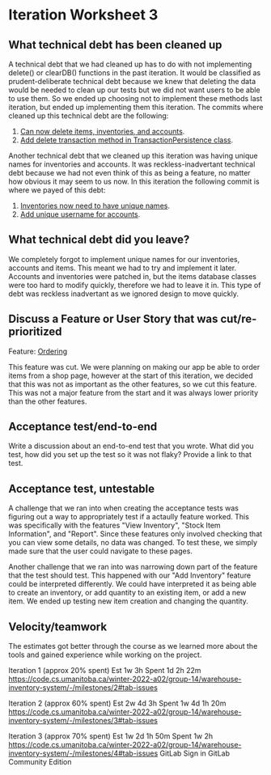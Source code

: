 # Iteration Worksheet 3

## What technical debt has been cleaned up

A technical debt that we had cleaned up has to do with not implementing delete() or clearDB() functions in the past iteration. 
It would be classified as prudent-deliberate technical debt because we knew that deleting the data would be needed to clean up our tests but we did not want users to be able to use them.
So we ended up choosing not to implement these methods last iteration, but ended up implementing them this iteration.
The commits where cleaned up this technical debt are the following:

1.  [Can now delete items, inventories, and accounts](https://code.cs.umanitoba.ca/winter-2022-a02/group-14/warehouse-inventory-system/-/commit/bb3d413130bd9294d70946a3b4d869029c76ec3e).
2. [Add delete transaction method in TransactionPersistence class](https://code.cs.umanitoba.ca/winter-2022-a02/group-14/warehouse-inventory-system/-/commit/b6e4f68e6b83e7c8f63091bc08a2aa2b2d672b9f).

Another technical debt that we cleaned up this iteration was having unique names for inventories and accounts.
It was reckless-inadvertant technical debt because we had not even think of this as being a feature, no matter how obvious it may seem to us now.
In this iteration the following commit is where we payed of this debt:

1. [Inventories now need to have unique names](https://code.cs.umanitoba.ca/winter-2022-a02/group-14/warehouse-inventory-system/-/commit/0d192cf08c3bd98222431b955517a4a39be42747).
2. [Add unique username for accounts](https://code.cs.umanitoba.ca/winter-2022-a02/group-14/warehouse-inventory-system/-/commit/64f038a8766465ac0b7e54a57a8da016d263502c).

## What technical debt did you leave?

We completely forgot to implement unique names for our inventories, accounts and items. This meant we had to try and implement it later. Accounts and inventories were patched in, but the items database classes were too hard to modify quickly, therefore we had to leave it in. This type of debt was reckless inadvertant as we ignored design to move quickly.

## Discuss a Feature or User Story that was cut/re-prioritized

Feature: [Ordering](https://code.cs.umanitoba.ca/winter-2022-a02/group-14/warehouse-inventory-system/-/issues/16)

This feature was cut. We were planning on making our app be able to order items from a shop page, however at the start of this iteration, we decided that this was not as important as the other features, so we cut this feature. This was not a major feature from the start and it was always lower priority than the other features.

## Acceptance test/end-to-end

Write a discussion about an end-to-end test that you wrote. What did you test,
how did you set up the test so it was not flaky? Provide a link to that test.

## Acceptance test, untestable

A challenge that we ran into when creating the acceptance tests was figuring out a way to appropriately test if a actaully feature worked.
This was specifically with the features "View Inventory", "Stock Item Information", and "Report".
Since these features only involved checking that you can view some details, no data was changed. 
To test these, we simply made sure that the user could navigate to these pages.

Another challenge that we ran into was narrowing down part of the feature that the test should test.
This happened with our "Add Inventory" feature could be interpreted differently.
We could have interpreted it as being able to create an inventory, or add quantity to an existing item, or add a new item.
We ended up testing new item creation and changing the quantity.

## Velocity/teamwork

The estimates got better through the course as we learned more about the tools and gained experience while working on the project.

Iteration 1 (approx 20% spent)
Est 1w 3h
Spent 1d 2h 22m
https://code.cs.umanitoba.ca/winter-2022-a02/group-14/warehouse-inventory-system/-/milestones/2#tab-issues

Iteration 2 (approx 60% spent)
Est 2w 4d 3h
Spent 1w 4d 1h 20m
https://code.cs.umanitoba.ca/winter-2022-a02/group-14/warehouse-inventory-system/-/milestones/3#tab-issues

Iteration 3 (approx 70% spent) 
Est 1w 2d 1h 50m
Spent 1w 2h
https://code.cs.umanitoba.ca/winter-2022-a02/group-14/warehouse-inventory-system/-/milestones/4#tab-issues
GitLab
Sign in
GitLab Community Edition

